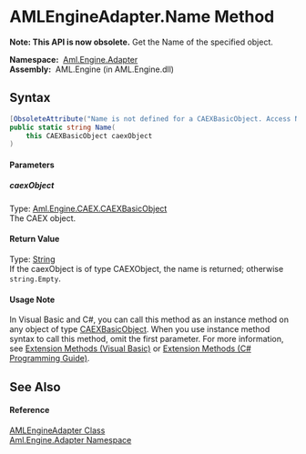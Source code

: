 AMLEngineAdapter.Name Method
============================


**Note: This API is now obsolete.**
Get the Name of the specified object.

  **Namespace:**  [Aml.Engine.Adapter][1]  
  **Assembly:**  AML.Engine (in AML.Engine.dll)

Syntax
------

```csharp
[ObsoleteAttribute("Name is not defined for a CAEXBasicObject. Access Name property of CAEXObject.")]
public static string Name(
	this CAEXBasicObject caexObject
)
```

#### Parameters

##### *caexObject*
Type: [Aml.Engine.CAEX.CAEXBasicObject][2]  
 The CAEX object.

#### Return Value
Type: [String][3]  
 If the caexObject is of type CAEXObject, the name is returned; otherwise `string.Empty`. 
#### Usage Note
In Visual Basic and C#, you can call this method as an instance method on any object of type [CAEXBasicObject][2]. When you use instance method syntax to call this method, omit the first parameter. For more information, see [Extension Methods (Visual Basic)][4] or [Extension Methods (C# Programming Guide)][5].

See Also
--------

#### Reference
[AMLEngineAdapter Class][6]  
[Aml.Engine.Adapter Namespace][1]  

[1]: ../README.md
[2]: ../../Aml.Engine.CAEX/CAEXBasicObject/README.md
[3]: https://docs.microsoft.com/dotnet/api/system.string
[4]: https://docs.microsoft.com/dotnet/visual-basic/programming-guide/language-features/procedures/extension-methods
[5]: https://docs.microsoft.com/dotnet/csharp/programming-guide/classes-and-structs/extension-methods
[6]: README.md
[7]: https://www.automationml.org
[8]: ../../icons/logoShade.png